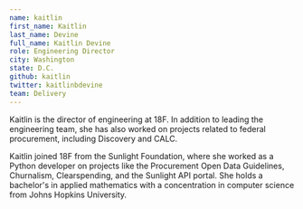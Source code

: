 ```yaml
---
name: kaitlin
first_name: Kaitlin
last_name: Devine
full_name: Kaitlin Devine
role: Engineering Director
city: Washington
state: D.C.
github: kaitlin
twitter: kaitlinbdevine
team: Delivery
---
```


Kaitlin is the director of engineering at 18F. In addition to leading the engineering team, she has also worked on projects related to federal procurement, including Discovery and CALC. 

Kaitlin joined 18F from the Sunlight Foundation, where she worked as a Python developer on projects like the Procurement Open Data Guidelines, Churnalism, Clearspending, and the Sunlight API portal. She holds a bachelor's in applied mathematics with a concentration in computer science from Johns Hopkins University.


